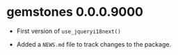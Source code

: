 # gemstones 0.0.0.9000

- First version of `use_jqueryi18next()`

- Added a `NEWS.md` file to track changes to the package.
